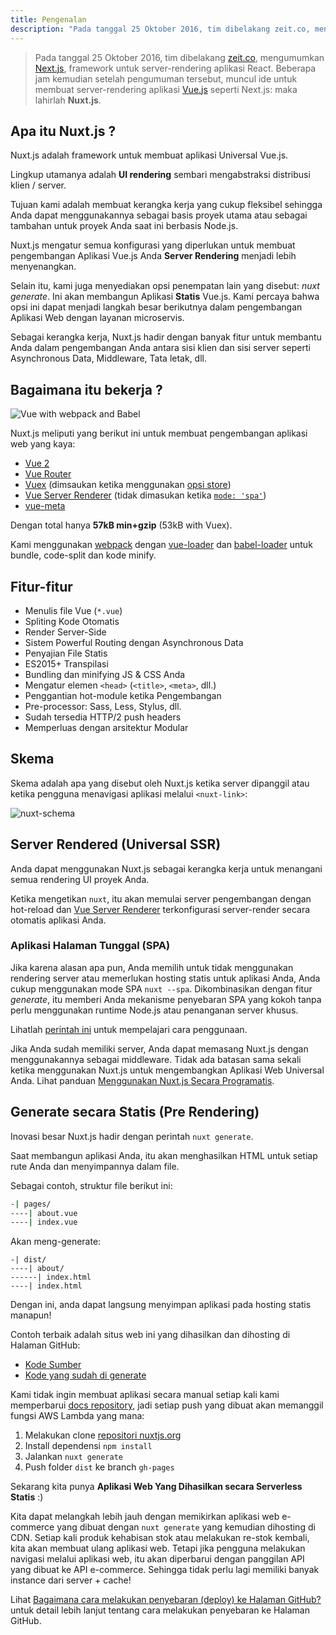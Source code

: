 ```yaml
---
title: Pengenalan
description: "Pada tanggal 25 Oktober 2016, tim dibelakang zeit.co, mengumumkan Next.js, sebagai framework server-rendering aplikasi React. Beberapa jam setelah pengumuman tersebut, muncul ide untuk membuat server-rendering aplikas Vue.js seperti Next.js: maka lahirlah Nuxt.js."
---
```


> Pada tanggal 25 Oktober 2016, tim dibelakang [zeit.co](https://zeit.co/), mengumumkan [Next.js](https://zeit.co/blog/next), framework untuk server-rendering aplikasi React. Beberapa jam kemudian setelah pengumuman tersebut, muncul ide untuk membuat server-rendering aplikasi [Vue.js](https://vuejs.org) seperti Next.js: maka lahirlah **Nuxt.js**.

## Apa itu Nuxt.js ?

Nuxt.js adalah framework untuk membuat aplikasi Universal Vue.js.

Lingkup utamanya adalah **UI rendering** sembari mengabstraksi distribusi klien / server.

Tujuan kami adalah membuat kerangka kerja yang cukup fleksibel sehingga Anda dapat menggunakannya sebagai basis proyek utama atau sebagai tambahan untuk proyek Anda saat ini berbasis Node.js.

Nuxt.js mengatur semua konfigurasi yang diperlukan untuk membuat pengembangan Aplikasi Vue.js Anda **Server Rendering** menjadi lebih menyenangkan.

Selain itu, kami juga menyediakan opsi penempatan lain yang disebut: *nuxt generate*. Ini akan membangun Aplikasi **Statis** Vue.js.
Kami percaya bahwa opsi ini dapat menjadi langkah besar berikutnya dalam pengembangan Aplikasi Web dengan layanan microservis.


Sebagai kerangka kerja, Nuxt.js hadir dengan banyak fitur untuk membantu Anda dalam pengembangan Anda antara sisi klien dan sisi server seperti Asynchronous Data, Middleware, Tata letak, dll.

## Bagaimana itu bekerja ?

![Vue with webpack and Babel](https://i.imgur.com/avEUftE.png)

Nuxt.js meliputi yang berikut ini untuk membuat pengembangan aplikasi web yang kaya:

- [Vue 2](https://vuejs.org/)
- [Vue Router](https://router.vuejs.org/en/)
- [Vuex](https://vuex.vuejs.org/en/) (dimsaukan ketika menggunakan [opsi store](/guide/vuex-store))
- [Vue Server Renderer](https://ssr.vuejs.org/en/) (tidak dimasukan ketika [`mode: 'spa'`](/api/configuration-mode))
- [vue-meta](https://github.com/nuxt/vue-meta)

Dengan total hanya **57kB min+gzip** (53kB with Vuex).

Kami menggunakan [webpack](https://github.com/webpack/webpack) dengan [vue-loader](https://github.com/vuejs/vue-loader) dan [babel-loader](https://github.com/babel/babel-loader) untuk bundle, code-split dan kode minify.

## Fitur-fitur

- Menulis file Vue (`*.vue`)
- Spliting Kode Otomatis
- Render Server-Side
- Sistem Powerful Routing dengan Asynchronous Data
- Penyajian File Statis
- ES2015+ Transpilasi
- Bundling dan minifying JS & CSS Anda
- Mengatur elemen `<head>` (`<title>`, `<meta>`, dll.)
- Penggantian hot-module ketika Pengembangan
- Pre-processor: Sass, Less, Stylus, dll.
- Sudah tersedia HTTP/2 push headers
- Memperluas dengan arsitektur Modular

## Skema

Skema adalah apa yang disebut oleh Nuxt.js ketika server dipanggil atau ketika pengguna menavigasi aplikasi melalui `<nuxt-link>`:

![nuxt-schema](/nuxt-schema.svg)

## Server Rendered (Universal SSR)

Anda dapat menggunakan Nuxt.js sebagai kerangka kerja untuk menangani semua rendering UI proyek Anda.

Ketika mengetikan `nuxt`, itu akan memulai server pengembangan dengan hot-reload dan [Vue Server Renderer](https://ssr.vuejs.org/en/) terkonfigurasi server-render secara otomatis aplikasi Anda.

### Aplikasi Halaman Tunggal (SPA)

Jika karena alasan apa pun, Anda memilih untuk tidak menggunakan rendering server atau memerlukan hosting statis untuk aplikasi Anda, Anda cukup menggunakan mode SPA `nuxt --spa`. Dikombinasikan dengan fitur *generate*, itu memberi Anda mekanisme penyebaran SPA yang kokoh tanpa perlu menggunakan runtime Node.js atau penanganan server khusus.

Lihatlah [perintah ini](/guide/commands) untuk mempelajari cara penggunaan.

Jika Anda sudah memiliki server, Anda dapat memasang Nuxt.js dengan menggunakannya sebagai middleware. Tidak ada batasan sama sekali ketika menggunakan Nuxt.js untuk mengembangkan Aplikasi Web Universal Anda. Lihat panduan [Menggunakan Nuxt.js Secara Programatis](/api/nuxt).

## Generate secara Statis (Pre Rendering)

Inovasi besar Nuxt.js hadir dengan perintah `nuxt generate`.

Saat membangun aplikasi Anda, itu akan menghasilkan HTML untuk setiap rute Anda dan menyimpannya dalam file.

Sebagai contoh, struktur file berikut ini:

```bash
-| pages/
----| about.vue
----| index.vue
```

Akan meng-generate:

```
-| dist/
----| about/
------| index.html
----| index.html
```

Dengan ini, anda dapat langsung menyimpan aplikasi pada hosting statis manapun!

Contoh terbaik adalah situs web ini yang dihasilkan dan dihosting di Halaman GitHub:

- [Kode Sumber](https://github.com/nuxt/nuxtjs.org)
- [Kode yang sudah di generate](https://github.com/nuxt/nuxtjs.org/tree/gh-pages)

Kami tidak ingin membuat aplikasi secara manual setiap kali kami memperbarui [docs repository](https://github.com/nuxt/docs), jadi setiap push yang dibuat akan memanggil fungsi AWS Lambda yang mana:

1. Melakukan clone [repositori nuxtjs.org](https://github.com/nuxt/nuxtjs.org)
2. Install dependensi `npm install`
3. Jalankan `nuxt generate`
4. Push folder `dist` ke branch `gh-pages`

Sekarang kita punya **Aplikasi Web Yang Dihasilkan secara Serverless Statis** :)

Kita dapat melangkah lebih jauh dengan memikirkan aplikasi web e-commerce yang dibuat dengan `nuxt generate` yang kemudian dihosting di CDN. Setiap kali produk kehabisan stok atau melakukan re-stok kembali, kita akan membuat ulang aplikasi web. Tetapi jika pengguna melakukan navigasi melalui aplikasi web, itu akan diperbarui dengan panggilan API yang dibuat ke API e-commerce. Sehingga tidak perlu lagi memiliki banyak instance dari server + cache!

<div class="Alert">

Lihat [Bagaimana cara melakukan penyebaran (deploy) ke Halaman GitHub?](/faq/github-pages) untuk detail lebih lanjut tentang cara melakukan penyebaran ke Halaman GitHub.

</div>
